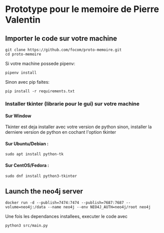 # Prototype pour le memoire de Pierre Valentin

## Importer le code sur votre machine

```
git clone https://github.com/focom/proto-memoire.git
cd proto-memoire
```

Si votre machine possede pipenv:
```
pipenv install
```

Sinon avec pip faites:
```
pip install -r requirements.txt
```
### Installer tkinter (librarie pour le gui) sur votre machine 
#### Sur Window
Tkinter est deja installer avec votre version de python sinon, installer la derniere version de python en cochant l'option tkinter
#### Sur Ubuntu/Debian :
```
sudo apt install python-tk
```
#### Sur CentOS/Fedora : 
```
sudo dnf install python3-tkinter 
```

## Launch the neo4j server 
```
docker run -d --publish=7474:7474 --publish=7687:7687 --volume=neo4j:/data --name neo4j --env NEO4J_AUTH=neo4j/root neo4j
```

Une fois les dependances installees, executer le code avec 

```
python3 src/main.py
```